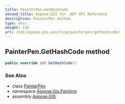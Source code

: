 ```yaml
---
title: PainterPen.GetHashCode
second_title: Aspose.GIS for .NET API Reference
description: PainterPen method. 
type: docs
weight: 110
url: /net/aspose.gis.painting/painterpen/gethashcode/
---
```

## PainterPen.GetHashCode method

```csharp
public override int GetHashCode()
```

### See Also

* class [PainterPen](../)
* namespace [Aspose.Gis.Painting](../../painterpen/)
* assembly [Aspose.GIS](../../../)


